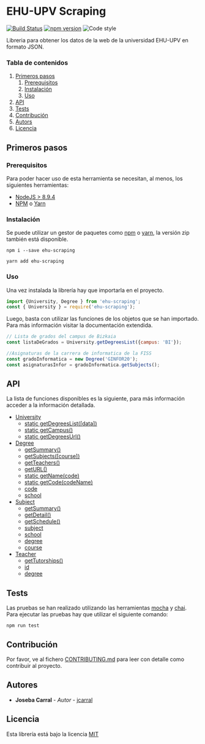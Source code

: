 # EHU-UPV Scraping 
[![Build Status](https://travis-ci.org/jcarral/ehu-scraping.svg?branch=master)](https://travis-ci.org/jcarral/ehu-scraping) [![npm version](https://badge.fury.io/js/ehu-scraping.svg)](https://badge.fury.io/js/ehu-scraping)
![Code style](https://camo.githubusercontent.com/1c5c800fbdabc79cfaca8c90dd47022a5b5c7486/68747470733a2f2f696d672e736869656c64732e696f2f62616467652f636f64652532307374796c652d616972626e622d627269676874677265656e2e7376673f7374796c653d666c61742d737175617265)

Libreria para obtener los datos de la web de la universidad EHU-UPV en formato JSON.

### Tabla de contenidos
1. [Primeros pasos](#primeros-pasos)
    1. [Prerequisitos](#prerequisitos)
    2. [Instalación](#instalación)
    3. [Uso](#uso)
2. [API](#api)
3. [Tests](#tests)
4. [Contribución](#contribución)
5. [Autors](#autores)
6. [Licencia](#licencia)

## Primeros pasos
### Prerequisitos

Para poder hacer uso de esta herramienta se necesitan, al menos, los siguientes herramientas:
* [NodeJS > 8.9.4](https://nodejs.org/es/)
* [NPM](http://npmjs.com/) o [Yarn](https://yarnpkg.com/lang/en/)

### Instalación

Se puede utilizar un gestor de paquetes como [npm](https://www.npmjs.com/) o [yarn](https://yarnpkg.com/en/), la versión zip también está disponible.

```
npm i --save ehu-scraping
```
```
yarn add ehu-scraping
```

### Uso

Una vez instalada la librería hay que importarla en el proyecto.
```javascript
import {University, Degree } from 'ehu-scraping';
const { University } = require('ehu-scraping');
```

Luego, basta con utilizar las funciones de los objetos que se han importado. Para más información visitar la documentación extendida.

```javascript
// Lista de grados del campus de Bizkaia
const listaDeGrados = University.getDegreesList({campus: 'BI'}); 

//Asignaturas de la carrera de informatica de la FISS
const gradoInformatica = new Degree('GINFOR20');
const asignaturasInfor = gradoInformatica.getSubjects(); 
```

## API

La lista de funciones disponibles es la siguiente, para más información acceder a la información detallada.

- [University](./docs/api/University.md#university)
	- [static getDegreesList([data])](./docs/api/University.md#static-getdegreeslistdata--promise)
	- [static getCampus()](./docs/api/University.md#static-getcampus--object)
	- [static getDegreesUrl()](./docs/api/University.md#static-getdegreesurl--string)
- [Degree](./docs/api/Degree.md#degree)
	- [getSummary()](./docs/api/Degree.md#getsummary--promise)
	- [getSubjects([course])](./docs/api/Degree.md#getsubjectscourse--promise)
	- [getTeachers()](./docs/api/Degree.md#getteachers--promise)
	- [getURL()](./docs/api/Degree.md#static-geturl--string)
	- [static getName(code)](./docs/api/Degree.md#static-getnamecode--string)
	- [static getCode(codeName)](./docs/api/Degree.md#static-getcodename--string)
	- [code](./docs/api/Degree.md#code--string)
	- [school](./docs/api/Degree.md#school--string)
- [Subject](./docs/api/Subject.md#subject)
	- [getSummary()](./docs/api/Subject.md#getsummary--promise)
	- [getDetail()](./docs/api/Subject.md#getdetail--promise)
	- [getSchedule()](./docs/api/Subject.md#getschedule--promise)
	- [subject](./docs/api/Subject.md#subject--string)
	- [school](./docs/api/Subject.md#school--string)
	- [degree](./docs/api/Subject.md#degree--string)
	- [course](./docs/api/Subject.md#course--string)
- [Teacher](./docs/api/Teacher.md#teacher)
	- [getTutorships()](./docs/api/Teacher.md#gettutorships--promise)
	- [id](./docs/api/Teacher.md#id--string)
	- [degree](./docs/api/Teacher.md#degree--string)


## Tests
Las pruebas se han realizado utilizando las herramientas [mocha](https://mochajs.org/) y [chai](http://chaijs.com/).
Para ejecutar las pruebas hay que utilizar el siguiente comando:
```
npm run test
```

## Contribución

Por favor, ve al fichero [CONTRIBUTING.md](CONTRIBUTING.md) para leer con detalle como contribuir al proyecto.

## Autores

* **Joseba Carral** - *Autor* - [jcarral](https://github.com/jcarral)


## Licencia
Esta librería está bajo la licencia [MIT](./LICENSE.md)
